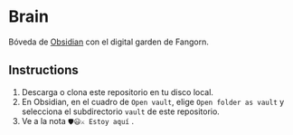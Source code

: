 # Brain

Bóveda de [Obsidian](https://obsidian.md/) con el digital garden de Fangorn.

## Instructions

1. Descarga o clona este repositorio en tu disco local.
2. En Obsidian, en el cuadro de `Open vault`, elige `Open folder as vault` y selecciona el subdirectorio `vault` de este repositorio.
3. Ve a la nota `🛡️😃⚔️ Estoy aquí` .
